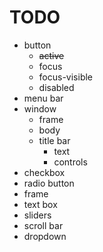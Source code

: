 # TODO

- button
	+ ~~active~~
	+ focus
	+ focus-visible
	+ disabled
- menu bar
- window
	+ frame
	+ body
	+ title bar
		* text
		* controls
- checkbox
- radio button
- frame
- text box
- sliders
- scroll bar
- dropdown

